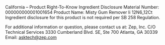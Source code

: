  
 
 
California – Product Right-To-Know Ingredient Disclosure 
Material Number: 000000000001001654 
Product Name: Misty Gum Remover Ii 12N6_12Ct 
Ingredient disclosure for this product is not required per SB 258 Regulation. 
 
For additional information or question, please contact us at: 
Zep, Inc. 
C/O Technical Services 
3330 Cumberland Blvd. SE, Ste 700 
Atlanta, GA 30339 
Email: asktech@zep.com 
 
 
 
 
